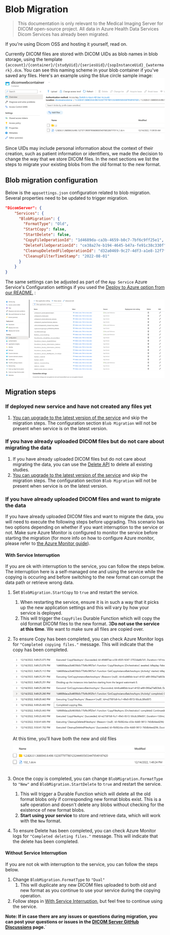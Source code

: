 # Blob Migration

> This documentation is only relevant to the Medical Imaging Server for DICOM open-source project. All data in Azure Health Data Services Dicom Services has already been migrated.

If you're using Dicom OSS and hosting it yourself, read on.

Currently DICOM files are stored with DICOM UIDs as blob names in blob storage, using the template `{account}/{container}/{studyUid}/{seriesUid}/{sopInstanceUid}_{watermark}.dcm`.
You can see this naming scheme in your blob container if you've saved any files. Here's an example using the blue circle sample image:
![dicomwebcontainer-bluecircle-old-blob-format](../images/dicomwebcontainer-bluecircle-old-blob-format.png)

Since UIDs may include personal information about the context of their creation, such as patient information or identifiers, we made the decision to change the way that we store DICOM files. In the next sections we list the steps to migrate your existing blobs from the old format to the new format.

## Blob migration configuration
Below is the `appsettings.json` configuration related to blob migration. Several properties need to be updated to trigger migration.

```json
"DicomServer": {
    "Services": {
      "BlobMigration": {
        "FormatType": "Old",
        "StartCopy": false,
        "StartDelete": false,
        "CopyFileOperationId": "1d4689da-ca3b-4659-b0c7-7bf6c9ff25e1",
        "DeleteFileOperationId": "ce38a27e-b194-4645-b47a-fe91c38c330f",
        "CleanupDeletedFileOperationId": "d32a0469-9c27-4df3-a1e8-12f7f8fecbc8",
        "CleanupFilterTimeStamp": "2022-08-01"
      }
    }
}
```

The same settings can be adjusted as part of the `App Service` Azure Service's Configuration settings if you used the [Deploy to Azure option from our README.](https://github.com/microsoft/dicom-server#deploy-to-azure) :

![app-service-settings-configuration](../images/app-service-settings-configuration.png)


## Migration steps

### If deployed new service and have not created any files yet
1. [You can upgrade to the latest version of the service](../resources/dicom-server-maintaince-guide.md) and skip the migration steps. The configuration section `Blob Migration` will not be present when service is on the latest version.

### If you have already uploaded DICOM files but do not care about migrating the data
1. If you have already uploaded DICOM files but do not care about migrating the data, you can use the [Delete API](../resources/conformance-statement.md#delete) to delete all existing studies.
2. [You can upgrade to the latest version of the service](../resources/dicom-server-maintaince-guide.md) and skip the migration steps. The configuration section `Blob Migration` will not be present when service is on the latest version.

### If you have already uploaded DICOM files and want to migrate the data
If you have already uploaded DICOM files and want to migrate the data, you will need to execute the following steps before upgrading. This scenario has two options depending on whether if you want interruption to the service or not. Make sure Azure Monitor is configured to monitor the service before starting the migration (for more info on how to configure Azure monitor, please refer to [the Azure Monitor guide](../how-to-guides/configure-dicom-server-settings.md#azure-monitor)).

#### With Service Interruption
If you are ok with interruption to the service, you can follow the steps below. The interruption here is a self-managed one and using the service while the copying is occuring and before switching to the new format can corrupt the data path or retrieve wrong data.

1. Set `BlobMigration.StartCopy` to `true` and restart the service.
   1. When restarting the service, ensure it is in such a way that it picks up the new application settings and this will vary by how your service is deployed.
   2. This will trigger the `CopyFiles` Durable Function which will copy the old format DICOM files to the new format.
   3**Do not use the service at this time**. We want to make sure all files are copied over.
2. To ensure Copy has been completed, you can check Azure Monitor logs for `"Completed copying files."` message. This will indicate that the copy has been completed.

   ![dicomwebcontainer-bluecircle-copy-logs](../images/dicomwebcontainer-bluecircle-copy-logs.png)

    At this time, you'll have both the new and old files

    ![dicomwebcontainer-bluecircle-old-blob-format-dual](../images/dicomwebcontainer-bluecircle-old-blob-format-dual.png)

3. Once the copy is completed, you can change `BlobMigration.FormatType` to `"New"` and `BlobMigration.StartDelete` to `true` and restart the service.
   1. This will trigger a Durable Function which will delete all the old format blobs only if corresponding new format blobs exist. This is a safe operation and doesn't delete any blobs without checking for the existence of new format blobs.
   2. **Start using your service** to store and retrieve data, which will work with the `New` format.
4. To ensure Delete has been completed, you can check Azure Monitor logs for `"Completed deleting files."` message. This will indicate that the delete has been completed.

#### Without Service Interruption
If you are not ok with interruption to the service, you can follow the steps below.

1. Change `BlobMigration.FormatType` to `"Dual"`
   1. This will duplicate any new DICOM files uploaded to both old and new format as you continue to use your service during the copying operation.
2. Follow steps in [With Service Interruption](#with-service-interruption), but feel free to continue using the service.

**Note: If in case there are any issues or questions during migration, you can post your questions or issues in the [DICOM Server GitHub Discussions](https://github.com/microsoft/dicom-server/discussions/1561) page.**`

